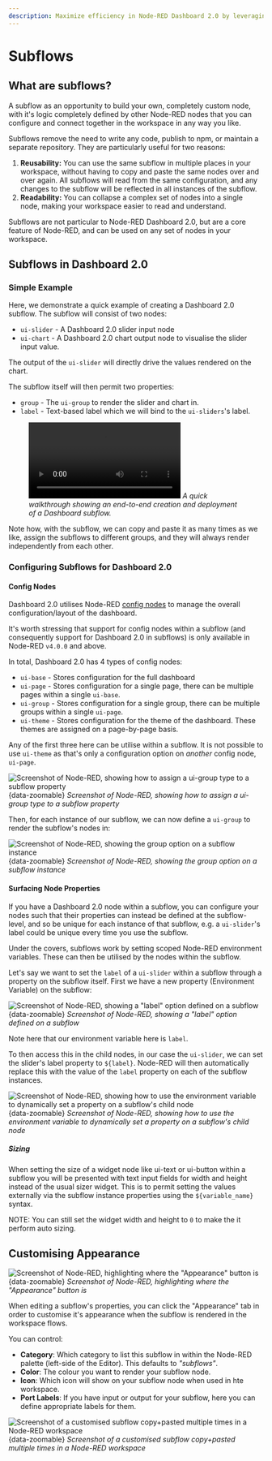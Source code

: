 ```yaml
---
description: Maximize efficiency in Node-RED Dashboard 2.0 by leveraging subflows for reusable logic and streamlined development.
---
```


<script setup>
    import ComingSoon from '../../components/ComingSoon.vue';
    import NodeREDVersion from '../../components/NodeRedVersion.vue';
</script>

# Subflows

## What are subflows?

A subflow as an opportunity to build your own, completely custom node, with it's logic completely defined by other Node-RED nodes that you can configure and connect together in the workspace in any way you like.

Subflows remove the need to write any code, publish to npm, or maintain a separate repository. They are particularly useful for two reasons:

1. **Reusability:** You can use the same subflow in multiple places in your workspace, without having to copy and paste the same nodes over and over again. All subflows will read from the same configuration, and any changes to the subflow will be reflected in all instances of the subflow.
2. **Readability:** You can collapse a complex set of nodes into a single node, making your workspace easier to read and understand.

Subflows are not particular to Node-RED Dashboard 2.0, but are a core feature of Node-RED, and can be used on any set of nodes in your workspace.

## Subflows in Dashboard 2.0 <NodeREDVersion version="4.0.0" />

### Simple Example

Here, we demonstrate a quick example of creating a Dashboard 2.0 subflow. The subflow will consist of two nodes:

- `ui-slider` - A Dashboard 2.0 slider input node
- `ui-chart` - A Dashboard 2.0 chart output node to visualise the slider input value.

The output of the `ui-slider` will directly drive the values rendered on the chart.

The subflow itself will then permit two properties:

- `group` - The `ui-group` to render the slider and chart in.
- `label` - Text-based label which we will bind to the `ui-sliders`'s label.

<figure>
    <video controls>
        <source src="https://website-data.s3.eu-west-1.amazonaws.com/dashboard-subflows.mp4" type="video/mp4">
        Your browser does not support the video tag.
    </video>
    <em>A quick walkthrough showing an end-to-end creation and deployment of a Dashboard subflow.</em>
</figure>

Note how, with the subflow, we can copy and paste it as many times as we like, assign the subflows to different groups, and they will always render independently from each other.

### Configuring Subflows for Dashboard 2.0

#### Config Nodes

Dashboard 2.0 utilises Node-RED [config nodes](https://nodered.org/docs/creating-nodes/config-nodes) to manage the overall configuration/layout of the dashboard.

It's worth stressing that support for config nodes within a subflow (and consequently support for Dashboard 2.0 in subflows) is only available in Node-RED `v4.0.0` and above.

In total, Dashboard 2.0 has 4 types of config nodes:

- `ui-base` - Stores configuration for the full dashboard
- `ui-page` - Stores configuration for a single page, there can be multiple pages within a single `ui-base`.
- `ui-group` - Stores configuration for a single group, there can be multiple groups within a single `ui-page`.
- `ui-theme` - Stores configuration for the theme of the dashboard. These themes are assigned on a page-by-page basis.

Any of the first three here can be utilise within a subflow. It is not possible to use `ui-theme` as that's only a configuration option on _another_ config node, `ui-page`.

![Screenshot of Node-RED, showing how to assign a ui-group type to a subflow property](../../assets/images/subflow-config-group.png){data-zoomable}
*Screenshot of Node-RED, showing how to assign a ui-group type to a subflow property*

Then, for each instance of our subflow, we can now define a `ui-group` to render the subflow's nodes in:

![Screenshot of Node-RED, showing the group option on a subflow instance](../../assets/images/subflow-config-group-option.png){data-zoomable}
*Screenshot of Node-RED, showing the group option on a subflow instance*

#### Surfacing Node Properties

If you have a Dashboard 2.0 node within a subflow, you can configure your nodes such that their properties can instead be defined at the subflow-level, and so be unique for each instance of that subflow, e.g. a `ui-slider`'s label could be unique every time you use the subflow. 

Under the covers, subflows work by setting scoped Node-RED environment variables. These can then be utilised by the nodes within the subflow.

Let's say we want to set the `label` of a `ui-slider` within a subflow through a property on the subflow itself. First we have a new property (Environment Variable) on the subflow:

![Screenshot of Node-RED, showing a "label" option defined on a subflow](../../assets/images/subflow-config-label.png){data-zoomable}
*Screenshot of Node-RED, showing a "label" option defined on a subflow*

Note here that our environment variable here is `label`.

To then access this in the child nodes, in our case the `ui-slider`, we can set the slider's label property to `${label}`. Node-RED will then automatically replace this with the value of the `label` property on each of the subflow instances. 

![Screenshot of Node-RED, showing how to use the environment variable to dynamically set a property on a subflow's child node](../../assets/images/subflow-config-label-slider.png){data-zoomable}
*Screenshot of Node-RED, showing how to use the environment variable to dynamically set a property on a subflow's child node*

##### Sizing

When setting the size of a widget node like ui-text or ui-button within a subflow you will be presented with text input fields for width and height instead
of the usual sizer widget. This is to permit setting the values externally via the subflow instance properties using the `${variable_name}` syntax.

NOTE: You can still set the widget width and height to `0` to make the it perform auto sizing.

## Customising Appearance

![Screenshot of Node-RED, highlighting where the "Appearance" button is](../../assets/images/subflow-appearance.png){data-zoomable}
*Screenshot of Node-RED, highlighting where the "Appearance" button is*

When editing a subflow's properties, you can click the "Appearance" tab in order to customise it's appearance when the subflow is rendered in the workspace flows.

You can control:

- **Category**: Which category to list this subflow in within the Node-RED palette (left-side of the Editor). This defaults to _"subflows"_.
- **Color**: The colour you want to render your subflow node.
- **Icon**: Which icon will show on your subflow node when used in hte workspace.
- **Port Labels**: If you have input or output for your subflow, here you can define appropriate labels for them.

![Screenshot of a customised subflow copy+pasted multiple times in a Node-RED workspace](../../assets/images/subflow-appearance-example.png){data-zoomable}
*Screenshot of a customised subflow copy+pasted multiple times in a Node-RED workspace*
